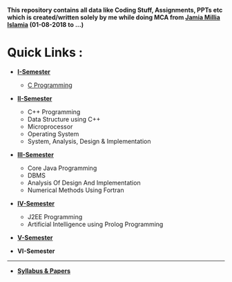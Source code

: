 **This repository contains all data like Coding Stuff, Assignments, PPTs etc which is created/written 
solely by me while doing MCA from [Jamia Millia Islamia](https://www.jmi.ac.in "Visit Website") (01-08-2018 to ...)**
# **Quick Links :**

+ **[I-Semester](https://github.com/wasitshafi/JMI-MCA/tree/master/I-sem)**
    - [C Programming](https://github.com/wasitshafi/JMI-MCA/tree/master/I-sem/C%20Programming)
    
+ **[II-Semester](https://github.com/wasitshafi/JMI-MCA/tree/master/II-sem)**
    - C++ Programming
    - Data Structure using C++
    - Microprocessor
    - Operating System
    - System, Analysis, Design & Implementation
  
+ **[III-Semester](https://github.com/wasitshafi/JMI-MCA/tree/master/III-sem)**
    - Core Java Programming
    - DBMS
    - Analysis Of Design And Implementation
    - Numerical Methods Using Fortran
    
+ **[IV-Semester](https://github.com/wasitshafi/JMI-MCA/tree/master/IV-sem)**
    - J2EE Programming
    - Artificial Intelligence using Prolog Programming
+ **[V-Semester](https://github.com/wasitshafi/JMI-MCA/tree/master/V-sem)**
+ **VI-Semester**
---
+ **[Syllabus &amp; Papers](https://github.com/wasitshafi/JMI-MCA/tree/master/Misc)**

